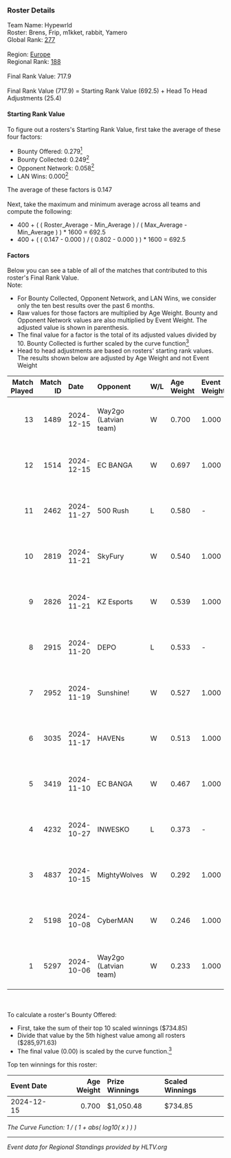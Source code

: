 ### Roster Details<br />
Team Name: Hypewrld<br />
Roster: Brens, Frip, m1kket, rabbit, Yamero<br />
Global Rank: [277](../../standings_global_2025_02_28.md)<br />
<br />
Region: [Europe]( ../../standings_europe_2025_02_28.md)<br />
Regional Rank: [188]( ../../standings_europe_2025_02_28.md)<br />
<br />
Final Rank Value:  717.9<br />
<br />
Final Rank Value (717.9) = Starting Rank Value (692.5) + Head To Head Adjustments (25.4)<br />

#### Starting Rank Value<br />
To figure out a rosters's Starting Rank Value, first take the average of these four factors:<br />
- Bounty Offered: 0.279[<sup>1</sup>](#table2)
- Bounty Collected: 0.249[<sup>2</sup>](#table1)
- Opponent Network: 0.058[<sup>2</sup>](#table1)
- LAN Wins: 0.000[<sup>2</sup>](#table1)

The average of these factors is 0.147<br />
<br />
Next, take the maximum and minimum average across all teams and compute the following:<br />
- 400 + ( ( Roster_Average - Min_Average ) / ( Max_Average - Min_Average ) ) * 1600 = 692.5
- 400 + ( ( 0.147 - 0.000 ) / ( 0.802 - 0.000 ) ) * 1600 = 692.5


#### Factors<br />
Below you can see a table of all of the matches that contributed to this roster's Final Rank Value.<br />
Note:<br />

- For Bounty Collected, Opponent Network, and LAN Wins, we consider only the ten best results over the past 6 months.
- Raw values for those factors are multiplied by Age Weight. Bounty and Opponent Network values are also multiplied by Event Weight. The adjusted value is shown in parenthesis.
- The final value for a factor is the total of its adjusted values divided by 10. Bounty Collected is further scaled by the curve function[<sup>3</sup>](#curveFunction)
- Head to head adjustments are based on rosters' starting rank values. The results shown below are adjusted by Age Weight and not Event Weight
<span id="table1"></span><br />


| Match Played | Match ID | Date       | Opponent              | W/L | Age Weight | Event Weight | Bounty Collected | Opponent Network | LAN Wins  | H2H Adj. | Roster                              |
| -: | -: | :- | :- | :- | :- | :- | :- | :- | :- | -: | :- |
|           13 |     1489 | 2024-12-15 | Way2go (Latvian team) | W   | 0.700      | 1.000        | 0.001 (0.000)    | 0.127 (0.089)    | 0 (0.000) |     8.70 | Brens, Frip, m1kket, rabbit, Yamero |
|           12 |     1514 | 2024-12-15 | EC BANGA              | W   | 0.697      | 1.000        | 0.001 (0.001)    | 0.105 (0.073)    | 0 (0.000) |     5.59 | Brens, Frip, m1kket, rabbit, Yamero |
|           11 |     2462 | 2024-11-27 | 500 Rush              | L   | 0.580      | -            | -                | -                | -         |    -8.99 | Brens, Frip, m1kket, rabbit, Yamero |
|           10 |     2819 | 2024-11-21 | SkyFury               | W   | 0.540      | 1.000        | 0.005 (0.003)    | 0.367 (0.198)    | 0 (0.000) |     9.58 | Brens, Frip, m1kket, rabbit, Yamero |
|            9 |     2826 | 2024-11-21 | KZ Esports            | W   | 0.539      | 1.000        | 0.010 (0.006)    | 0.122 (0.066)    | 0 (0.000) |     8.99 | Brens, Frip, m1kket, rabbit, Yamero |
|            8 |     2915 | 2024-11-20 | DEPO                  | L   | 0.533      | -            | -                | -                | -         |    -5.48 | Brens, Frip, m1kket, rabbit, Yamero |
|            7 |     2952 | 2024-11-19 | Sunshine!             | W   | 0.527      | 1.000        | 0.000 (0.000)    | 0.000 (0.000)    | 0 (0.000) |     2.35 | Brens, Frip, m1kket, rabbit, Yamero |
|            6 |     3035 | 2024-11-17 | HAVENs                | W   | 0.513      | 1.000        | 0.000 (0.000)    | 0.097 (0.050)    | 0 (0.000) |     2.84 | Brens, Frip, m1kket, rabbit, Yamero |
|            5 |     3419 | 2024-11-10 | EC BANGA              | W   | 0.467      | 1.000        | 0.001 (0.000)    | 0.105 (0.049)    | 0 (0.000) |     4.25 | Brens, Frip, m1kket, rabbit, Yamero |
|            4 |     4232 | 2024-10-27 | INWESKO               | L   | 0.373      | -            | -                | -                | -         |    -8.78 | Brens, Frip, m1kket, rabbit, Yamero |
|            3 |     4837 | 2024-10-15 | MightyWolves          | W   | 0.292      | 1.000        | 0.000 (0.000)    | 0.044 (0.013)    | 0 (0.000) |     1.53 | Brens, Frip, m1kket, rabbit, Yamero |
|            2 |     5198 | 2024-10-08 | CyberMAN              | W   | 0.246      | 1.000        | 0.000 (0.000)    | 0.063 (0.016)    | 0 (0.000) |     1.94 | Brens, Frip, m1kket, rabbit, Yamero |
|            1 |     5297 | 2024-10-06 | Way2go (Latvian team) | W   | 0.233      | 1.000        | 0.001 (0.000)    | 0.127 (0.030)    | 0 (0.000) |     2.88 | Brens, Frip, m1kket, rabbit, Yamero |

<br />
<span id="table2"></span><br />
To calculate a roster's Bounty Offered:<br />

- First, take the sum of their top 10 scaled winnings ($734.85)
- Divide that value by the 5th highest value among all rosters ($285,971.63)
- The final value (0.00) is scaled by the curve function.[<sup>3</sup>](#curveFunction)

Top ten winnings for this roster:<br />

| Event Date | Age Weight | Prize Winnings | Scaled Winnings |
| :- | -: | :- | :- |
| 2024-12-15 |      0.700 | $1,050.48      | $734.85         |


<span id="curveFunction"></span>_The Curve Function: 1 / ( 1 + abs( log10( x ) ) )_<br />

---
_Event data for Regional Standings provided by HLTV.org_<br />
